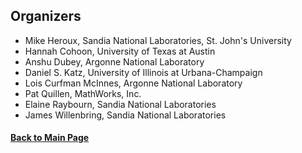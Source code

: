 ## Organizers

- Mike Heroux, Sandia National Laboratories, St. John's University
- Hannah Cohoon, University of Texas at Austin
- Anshu Dubey, Argonne National Laboratory
- Daniel S. Katz, University of Illinois at Urbana-Champaign
- Lois Curfman McInnes, Argonne National Laboratory
- Pat Quillen, MathWorks, Inc.
- Elaine Raybourn, Sandia National Laboratories
- James Willenbring, Sandia National Laboratories

#### [Back to Main Page](index.md)
